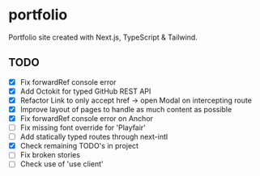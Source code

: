 # portfolio

Portfolio site created with Next.js, TypeScript & Tailwind.

## TODO

- [x] Fix forwardRef console error
- [x] Add Octokit for typed GitHub REST API
- [x] Refactor Link to only accept href -> open Modal on intercepting route
- [x] Improve layout of pages to handle as much content as possible
- [x] Fix forwardRef console error on Anchor
- [ ] Fix missing font override for 'Playfair'
- [ ] Add statically typed routes through next-intl
- [x] Check remaining TODO's in project
- [ ] Fix broken stories
- [ ] Check use of 'use client'
